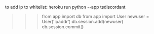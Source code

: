 to add ip to whitelist:
heroku run python --app tsdiscordant
>>> from app import db
>>> from app import User
>>> newuser = User('ipaddr')
>>> db.session.add(newuser)
>>> db.session.commit()